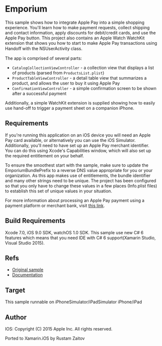 Emporium
==============

This sample shows how to integrate Apple Pay into a simple shopping experience. You'll learn how to make payment requests, collect shipping and contact information, apply discounts for debit/credit cards, and use the Apple Pay button. This project also contains an Apple Watch WatchKit extension that shows you how to start to make Apple Pay transactions using Handoﬀ with the NSUserActivity class.

The app is comprised of several parts:

* `CatalogCollectionViewController` - a collection view that displays a list of products (parsed from `ProductsList.plist`)
* `ProductTableViewController` - a detail table view that summarizes a product, and allows the user to buy it using Apple Pay
* `ConfirmationViewController` - a simple confirmation screen to be shown after a successful payment

Additionally, a simple WatchKit extension is supplied showing how to easily use hand-off to trigger a payment sheet on a companion iPhone.

Requirements
------------

If you're running this application on an iOS device you will need an Apple Pay card available, or alternatively you can use the iOS Simulator. Additionally, you'll need to have set up an Apple Pay merchant identifier. You can do this using Xcode's Capabilities window, which will also set up the required entitlement on your behalf.

To ensure the smoothest start with the sample, make sure to update the EmporiumBundlePrefix to a reverse DNS value appropriate for you or your organization. As this app makes use of entitlements, the bundle identifier and many other strings need to be unique. The project has been configured so that you only have to change these values in a few places (Info.plist files) to establish this set of unique values in your situation.

For more information about processing an Apple Pay payment using a payment platform or merchant bank, visit [this link](http://developer.apple.com/apple-pay).

Build Requirements
------------------

Xcode 7.0, iOS 9.0 SDK, watchOS 1.0 SDK. This sample use new C# 6 features which means that you need IDE with C# 6 support(Xamarin Studio, Visual Studio 2015).

Refs
----
* [Original sample](https://developer.apple.com/library/prerelease/watchos/samplecode/Emporium/Introduction/Intro.html)
* [Documentation](http://developer.apple.com/apple-pay)

Target
------
This sample runnable on iPhoneSimulator/iPadSimulator iPhone/iPad

Author
------ 
IOS:
Copyright (C) 2015 Apple Inc. All rights reserved.

Ported to Xamarin.iOS by Rustam Zaitov

